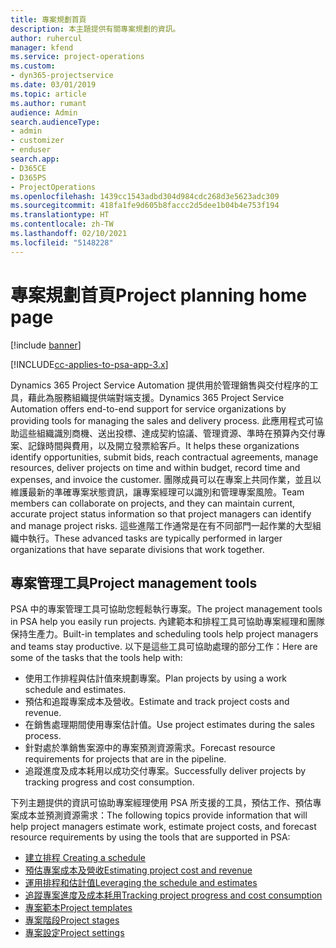 ```yaml
---
title: 專案規劃首頁
description: 本主題提供有關專案規劃的資訊。
author: ruhercul
manager: kfend
ms.service: project-operations
ms.custom:
- dyn365-projectservice
ms.date: 03/01/2019
ms.topic: article
ms.author: rumant
audience: Admin
search.audienceType:
- admin
- customizer
- enduser
search.app:
- D365CE
- D365PS
- ProjectOperations
ms.openlocfilehash: 1439cc1543adbd304d984cdc268d3e5623adc309
ms.sourcegitcommit: 418fa1fe9d605b8faccc2d5dee1b04b4e753f194
ms.translationtype: HT
ms.contentlocale: zh-TW
ms.lasthandoff: 02/10/2021
ms.locfileid: "5148228"
---
```

# <a name="project-planning-home-page"></a><span data-ttu-id="77578-103">專案規劃首頁</span><span class="sxs-lookup"><span data-stu-id="77578-103">Project planning home page</span></span>

[!include [banner](../includes/psa-now-project-operations.md)]

[!INCLUDE[cc-applies-to-psa-app-3.x](../includes/cc-applies-to-psa-app-3x.md)]

<span data-ttu-id="77578-104">Dynamics 365 Project Service Automation 提供用於管理銷售與交付程序的工具，藉此為服務組織提供端對端支援。</span><span class="sxs-lookup"><span data-stu-id="77578-104">Dynamics 365 Project Service Automation offers end-to-end support for service organizations by providing tools for managing the sales and delivery process.</span></span> <span data-ttu-id="77578-105">此應用程式可協助這些組織識別商機、送出投標、達成契約協議、管理資源、準時在預算內交付專案、記錄時間與費用，以及開立發票給客戶。</span><span class="sxs-lookup"><span data-stu-id="77578-105">It helps these organizations identify opportunities, submit bids, reach contractual agreements, manage resources, deliver projects on time and within budget, record time and expenses, and invoice the customer.</span></span> <span data-ttu-id="77578-106">團隊成員可以在專案上共同作業，並且以維護最新的準確專案狀態資訊，讓專案經理可以識別和管理專案風險。</span><span class="sxs-lookup"><span data-stu-id="77578-106">Team members can collaborate on projects, and they can maintain current, accurate project status information so that project managers can identify and manage project risks.</span></span> <span data-ttu-id="77578-107">這些進階工作通常是在有不同部門一起作業的大型組織中執行。</span><span class="sxs-lookup"><span data-stu-id="77578-107">These advanced tasks are typically performed in larger organizations that have separate divisions that work together.</span></span>

## <a name="project-management-tools"></a><span data-ttu-id="77578-108">專案管理工具</span><span class="sxs-lookup"><span data-stu-id="77578-108">Project management tools</span></span>

<span data-ttu-id="77578-109">PSA 中的專案管理工具可協助您輕鬆執行專案。</span><span class="sxs-lookup"><span data-stu-id="77578-109">The project management tools in PSA help you easily run projects.</span></span> <span data-ttu-id="77578-110">內建範本和排程工具可協助專案經理和團隊保持生產力。</span><span class="sxs-lookup"><span data-stu-id="77578-110">Built-in templates and scheduling tools help project managers and teams stay productive.</span></span> <span data-ttu-id="77578-111">以下是這些工具可協助處理的部分工作：</span><span class="sxs-lookup"><span data-stu-id="77578-111">Here are some of the tasks that the tools help with:</span></span>

- <span data-ttu-id="77578-112">使用工作排程與估計值來規劃專案。</span><span class="sxs-lookup"><span data-stu-id="77578-112">Plan projects by using a work schedule and estimates.</span></span>
- <span data-ttu-id="77578-113">預估和追蹤專案成本及營收。</span><span class="sxs-lookup"><span data-stu-id="77578-113">Estimate and track project costs and revenue.</span></span>
- <span data-ttu-id="77578-114">在銷售處理期間使用專案估計值。</span><span class="sxs-lookup"><span data-stu-id="77578-114">Use project estimates during the sales process.</span></span>
- <span data-ttu-id="77578-115">針對處於準銷售案源中的專案預測資源需求。</span><span class="sxs-lookup"><span data-stu-id="77578-115">Forecast resource requirements for projects that are in the pipeline.</span></span>
- <span data-ttu-id="77578-116">追蹤進度及成本耗用以成功交付專案。</span><span class="sxs-lookup"><span data-stu-id="77578-116">Successfully deliver projects by tracking progress and cost consumption.</span></span>

<span data-ttu-id="77578-117">下列主題提供的資訊可協助專案經理使用 PSA 所支援的工具，預估工作、預估專案成本並預測資源需求：</span><span class="sxs-lookup"><span data-stu-id="77578-117">The following topics provide information that will help project managers estimate work, estimate project costs, and forecast resource requirements by using the tools that are supported in PSA:</span></span>

- [<span data-ttu-id="77578-118">建立排程 </span><span class="sxs-lookup"><span data-stu-id="77578-118">Creating a schedule</span></span>](project-creating.md)
- [<span data-ttu-id="77578-119">預估專案成本及營收</span><span class="sxs-lookup"><span data-stu-id="77578-119">Estimating project cost and revenue</span></span>](project-estimating.md)
- [<span data-ttu-id="77578-120">運用排程和估計值</span><span class="sxs-lookup"><span data-stu-id="77578-120">Leveraging the schedule and estimates</span></span>](project-leveraging.md)
- [<span data-ttu-id="77578-121">追蹤專案進度及成本耗用</span><span class="sxs-lookup"><span data-stu-id="77578-121">Tracking project progress and cost consumption</span></span>](project-tracking.md)
- [<span data-ttu-id="77578-122">專案範本</span><span class="sxs-lookup"><span data-stu-id="77578-122">Project templates</span></span>](project-templates.md)
- [<span data-ttu-id="77578-123">專案階段</span><span class="sxs-lookup"><span data-stu-id="77578-123">Project stages</span></span>](project-stages.md)
- [<span data-ttu-id="77578-124">專案設定</span><span class="sxs-lookup"><span data-stu-id="77578-124">Project settings</span></span>](project-settings.md)
